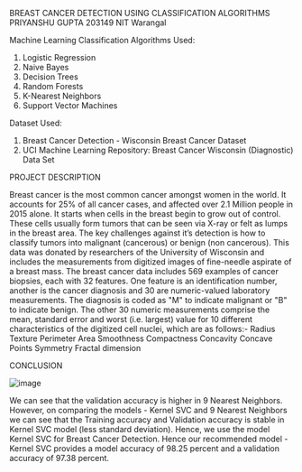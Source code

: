 BREAST CANCER DETECTION USING CLASSIFICATION ALGORITHMS
 PRIYANSHU GUPTA
 203149
 NIT Warangal

Machine Learning Classification Algorithms Used:
1. Logistic Regression
2. Naive Bayes
3. Decision Trees
4. Random Forests
5. K-Nearest Neighbors
6. Support Vector Machines


Dataset Used:
1. Breast Cancer Detection - Wisconsin Breast Cancer Dataset
2. UCI Machine Learning Repository: Breast Cancer Wisconsin (Diagnostic) Data Set


PROJECT DESCRIPTION

Breast cancer is the most common cancer amongst women in the world. It accounts for 25% of all cancer cases, and affected over 2.1 Million people in 2015 alone. It starts when cells in the breast begin to grow out of control. These cells usually form tumors that can be seen via X-ray or felt as lumps in the breast area.
The key challenges against it’s detection is how to classify tumors into malignant (cancerous) or benign (non cancerous).
This data was donated by researchers of the University of Wisconsin and includes the measurements from digitized images of fine-needle aspirate of a breast mass.
The breast cancer data includes 569 examples of cancer biopsies, each with 32 features. One feature is an identification number, another is the cancer diagnosis and 30 are numeric-valued laboratory measurements. The diagnosis is coded as "M" to indicate malignant or "B" to indicate benign.
The other 30 numeric measurements comprise the mean, standard error and worst (i.e. largest) value for 10 different characteristics of the digitized cell nuclei, which are as follows:-
Radius
Texture
Perimeter
Area
Smoothness
Compactness
Concavity
Concave Points
Symmetry
Fractal dimension
 
CONCLUSION

![image](https://user-images.githubusercontent.com/109714752/188306235-ae2f0812-2458-4364-8a69-e8195ebb540c.png)

We can see that the validation accuracy is higher in 9 Nearest Neighbors. However, on comparing the models - Kernel SVC and 9 Nearest Neighbors we can see that the Training accuracy and Validation accuracy is stable in Kernel SVC model (less standard deviation). Hence, we use the model Kernel SVC for Breast Cancer Detection.
Hence our recommended model - Kernel SVC provides a model accuracy of 98.25 percent and a validation accuracy of 97.38 percent.
 


